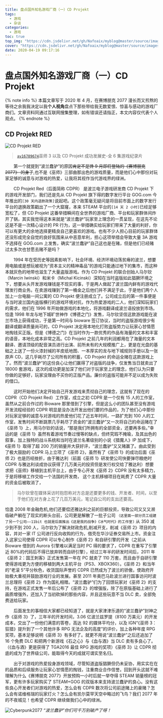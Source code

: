 ```yaml
---
title: 盘点国外知名游戏厂商（一）CD Projekt
tags:
  - 游戏
  - 杂谈
categories:
  - 游戏
toc: true
top_img: "https://cdn.jsdelivr.net/gh/Nafoaix/myblog@master/source/images/cover/default_cover.jpg"
cover: "https://cdn.jsdelivr.net/gh/Nafoaix/myblog@master/source/images/cover/realityisbroken.png"
date: 2020-04-19 09:17:16
---
```


# 盘点国外知名游戏厂商（一）CD Projekt

{% note info %}
本篇文章写于 2020 年 4 月，在赛博朋克 2077 漫长而又煎熬的等待之余我我决定以我**个人视角**盘点下那些带给我无数爱恨、惊喜与感动的游戏厂商们。文章资料同通过互联网搜集整理，如有错误还请指正，本文内容仅代表个人观点。
{% endnote %}

## CD Projekt RED

![CD Projekt RED](https://cdn.jsdelivr.net/gh/Nafoaix/pic-repo@master/well-known_game/CDPR.jpg)

> [`av16789674`](https://www.bilibili.com/video/av16789674/)巫师 3 以及 CD Projekt 成功发展史-全 6 集游戏纪录片

&emsp;&emsp;第一个就提到“波兰蠢驴”的原因~~肯定不是馋 9 月即将登陆的《赛博朋克 2077》 的身子~~,也不是《巫师》三部曲那出色的游戏质量，而是他们心中那份对玩家足够的诚意与对游戏的热爱，让我将其视作当代游戏界的绿洲。

&emsp;&emsp;CD Projekt Red（后面简称 CDPR） 是波兰电子游戏研发商 CD Projekt 下的游戏开发部门，我们还是先从 CD Projekt 旗下得的数字发行平台 GOG.com 今年推出的`[30 天内退款政策]`说起吧。这个政策毫无疑问是将目前市面上的数字发行平台的退换政策戳出了一个大窟窿，本来 STEAM 平台的`[14 天 2 小时]`已经足够宽松了，但 CD Projekt 这番举措瞬间在全世界的游戏厂商、平台和玩家群体间炸开了锅，其实我觉得这本来就是“波兰蠢驴”玩家至上理念的一贯呈现，在这先不论这是不是一次精心设计的 PR 行为，这一举措确实给玩家们带来了大量的利好，你可以有更大的余地选择更精良自己更喜欢的游戏。也有不少人担心目前的玩家群体还没形成完全自觉的良好氛围来从中恶意牟利，担心这项举措会导致大量 3A 游戏不选择在 GOG.com 上发售，确实“波兰蠢驴”自己这也是在赌，但是他们已经赌过太多次也甘愿去赌不是吗？

&emsp;&emsp;1994 年在受历史等因素影响下，社会环境、经济环境动荡贫瘠的波兰，想要用电脑或是想玩被视为“资本主义的精神毒品”的游戏只能通过地下的集市，而这种本就灰色的地带也滋生了大量盗版游戏。作为 CD Projekt 的联合创始人马尔钦（Marcin Iwinski）和米卡（Michal Kicinski）深知在当时盗版如此猖獗环境之下，想要从头开发游戏赚钱是不现实的事，于是两人做起了波兰国内鲜有的游戏代理发行商业务。在卖游戏赚到了第一桶金之后他们并不满足于此，于是他们两个人加上一台电脑一间公寓的 CD Projekt 便注册成立了。公司成立后的第一件事便是与当时波兰国内盗版横行的游戏环境对抗，作为热爱游戏的二人，他们深知玩家们的需求，他们在 1996 年开始做游戏的本地化，将游戏翻译成波兰语投放到市场。恰逢 1998 年龙与地下城旷世神作《博德之门》发售，马尔钦坚信这款游戏能在波兰市场上获得成功，于是第一时间与 bioware 签订协议，当时的盗版游戏很少有翻译或翻译质量尚可的，CD Projekt 决定用本地化打败盗版势力让玩家心甘情愿地掏钱买正版。但是《博德之门》在当时作为一款优秀的作品有海量的文本和丰富的语音，本地化成本非常之高。CD Projekt 之前几年的利润都用在了海量的文本翻译、邀请顶级的配音演员进行出演、前所未有的大规模推广上，更是在光盘的基础之上送了一份火漆封缄的羊皮纸地图、一本厚实的龙与地下城规则手册以及一张原声 CD，这几乎耗尽了公司所有的积蓄，CD Projekt 的命运全赌在这款游戏上了。然而“波兰蠢驴”的这份良心让他们赢得了对盗版的战争，仅发售当日就卖出了 18000 套游戏，这次的成功更是加深了他们对于玩家至上的理念，他们认为只要你做的足够好，玩家没理由不买你的正版产品。廉价的盗版可能并不足以成为失败的借口。

&emsp;&emsp;这时开始他们决定开始自己开发游戏来贯彻自己的理念，这就有了现在的 CDPR（CD Projekt Red）工作室，成立之初 CDPR 是一个仅有 15 人的工作室，虽然从之前合作过的 Bioware 那里借到了引擎，但是这么小的团队甚至没有游戏开发流程经验的 CDPR 明显是没办法开发出他们要的作品的，为了他们心中那份对玩家足够的诚意与对游戏的热爱他们花了近五年时间，一路扩充到 100 人的工作室，发售时间不断跳票几乎耗尽了资金的“波兰蠢驴”又一次将自己的命运赌在了《巫师 1》上，用马尔钦的话说，“那是我们所拥有的全部资金，还要再多些。”幸运的是《巫师 1》虽然有着游戏节奏过慢等的缺点，但终究瑕不掩瑜，及其出色的叙事，加上独特的战斗系统和当时在波兰名著级别的小说《猎魔人》IP 加成下，《巫师 1》取得了超 200 万的销量并大获好评，“波兰蠢驴”又又赌赢了。由此受到了极大鼓励的 CDPR 马上立项了《巫师 2》，虽然有了《巫师 1》的成功后面《巫师 2》也是历经挫折，由于雅达利（前面《巫师 1》研发使公司快要弹尽粮绝时 CDPR 与雅达利谈成协议获得了几万美元的投资但是发行权交给了雅达利）想要求把《巫师》移植到主机平台上，由于专心开发《巫师 2》CDPR 没有太多精力，于是将移植工作交给一个法国的开发商，
这个主机移植项目在耗费了 CDPR 大量的资金后被取消了，

> 马尔钦曾在媒体采访时抱怨称对方总是还要更多的钱、开发者、时间，以至于他们在对方身上花了几百万美元，笔记自公司的支出还要高。

恰逢 2008 年金融危机,他们还要偿还雅达利之前的巨额投资，导致公司又又又濒临破产躺在了现实的断头台前，公司更是解散了一批子公司 `（这里面一部分员工组建了另一个公司——11bit 也就是后面推出《这是我的战争》《冰气时代》的工作室)` 从 350 减少到不到 200 人，马尔钦为了解决财政危机,削减开支，削减《巫师 2》项目的内容，并对一家 IT 公司进行反向收购的行为，借壳在华沙证券交易所上市。资金注入这家公司使得 CDPR 可以专心制作《巫师 2》和自研引擎的开发（之前从 Bioware 借到的 Aurora 引擎难以满足当时 PC 得的要求了，CDPR 在重写了引擎近 80%的代码后不得已放弃转而自研引擎），经过三年半的研发时间后，2011 年《巫师 2：国王刺客》正式发售第一年在 PC 就卖了 110 万套，而且由于自研引擎使得游戏更为方便的移植到两大主机平台（PS3、XBOX360）。《巫师 2》和当年的“老滚 5”平分秋色，收货国际声誉的 CDPR 已然成为了波兰的骄傲，使政府开始极大重视并鼓励游戏行业的发展。甚至 2011 年奥巴马赴波兰进行国事访问时波兰总理将《巫师 2》作为国礼相赠。“波兰蠢驴”们为了回馈玩家对《巫师 2》的支持，在游戏正式发售一年后公布了《巫师 2》的增强版，除了在原版基础上进行了画质增强外，还加入了当初砍掉的那些内容，并且这些玩意不当 DLC 卖，全部免费送给玩家。

&emsp;&emsp;后面发生的事相信大家都已经知道了，就是大家津津乐道的“波兰蠢驴”封神之作《巫师 3》了，三年半的开发时间，3.06 亿波兰兹罗提（8100 万美元）的开发成本，交出了一份他们满意的答卷，高达 92 的媒体平均分，以及 IGN“《巫师 3：狂猎》提升到了一个其他许多 RPG 无法企及的高度”的评价，加上各种年度 RPG 奖项，基本足够说明《巫师 3》有多好了。就更不用说“波兰蠢驴”之后还追加了 16 个免费 DLC 和把两个新游戏《石之心》与《血与酒》当 DLC 卖有多良心了。（《血与酒》更是获得了 TGA2016 最佳 RPG 游戏的奖项）《巫师 3》让 CDPR 彻底的成为了世界级公司，能取得今天的成就可谓实至名归。

&emsp;&emsp;出于对游戏的热爱投身游戏领域，尽管知道盗版猖獗但仍未妥协，用实实在在的品质和后续服务让玩家心甘情愿的掏钱，注重商业合作信誉。回到开头这就不难理解为什么《赛博朋克 2077》开放预购一小时后就一举夺得 STEAM 销量榜的冠军，更有许多玩家购买了 STEAM+GOG 的双版本来支持波兰蠢驴的良心。没有这些良心开发者们对游戏的热爱，怎么会有 CDPR 数次将公司前途赌上的豪赌？怎么会有诺维格瑞的玩家灯火？怎么会有凯尔莫罕天空中略过的飞鸟？我们 2077 年的不夜城见！也希望 CDPR 继续做我们心中的绿洲。

![Cyberpunk2077](https://cdn.jsdelivr.net/gh/Nafoaix/pic-repo@master/well-known_game/cyberpunk-2077.png)
_“波兰蠢驴”你们可千万别破产了呀！_
